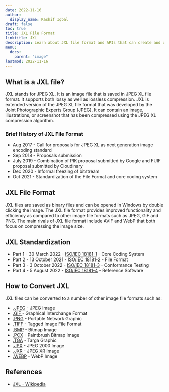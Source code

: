 ```yaml
---
date: 2022-11-16
author:
  display_name: Kashif Iqbal
draft: false
toc: true
title: JXL File Format
linktitle: JXL
description: Learn about JXL file format and APIs that can create and open JXL files.
menu:
  docs:
    parent: "image"
lastmod: 2022-11-16
---
```


## What is a JXL file?

JXL stands for JPEG XL. It is an image file that is saved in JPEG XL file format. It supports both lossy as well as lossless compression. JXL is extended version of the JPEG XL file format that was developed by the Joint Photographic Experts Group (JPEG). It can contain an image, illustrations, or screenshot that has been compressed using the JPEG XL compression algorithm.

### Brief History of JXL File Format

 * Aug 2017 - Call for proposals for JPEG XL as next generation image encoding standard
 * Sep 2018 - Proposals submission
 * July 2019 - Combination of PIK proposal submitted by Google and FUIF proposal submitted by Cloudinary
 * Dec 2020 - Informal freezing of bitstream
 * Oct 2021 - Standardization of the File Format and core coding system

## JXL File Format

JXL files are saved as binary files and can be opened in Windows by double clicking the image. The JXL file format provides improved functionality and efficiency as compared to other image file formats such as JPEG, GIF and PNG. The main rivals of JXL file format include AVIF and WebP that both focus on compressing the image size.

## JXL Standardization

 * Part 1	- 30 March 2022	- [ISO/IEC 18181-1](https://www.iso.org/standard/77977.html) - Core Coding System
 * Part 2	- 13 October 2021	- [ISO/IEC 18181-2](https://www.iso.org/standard/80617.html) - File Format
 * Part 3	- 3 October 2022	- [ISO/IEC 18181-3](https://www.iso.org/standard/80618.html) - Conformance Testing
 * Part 4	- 5 August 2022	- [ISO/IEC 18181-4](https://www.iso.org/standard/80619.html) - Reference Software

## How to Convert JXL

JXL files can be converted to a number of other image file formats such as:

 * [.JPEG](/image/jpeg/) - JPEG Image
 * [.GIF ](/image/gif/) - Graphical Interchange Format
 * [.PNG](/image/png/) - Portable Network Graphic
 * [.TIFF](/image/tiff/) - Tagged Image File Format
 * [.BMP](/image/bmp/) - Bitmap Image
 * [.PCX](/image/pcx/) - Paintbrush Bitmap Image
 * [.TGA](/image/tga/) - Targa Graphic
 * [.JPX](/image/jpx/) - JPEG 2000 Image
 * [.JXR](/image/jxr/) - JPEG XR Image
 * [.WEBP](/image/webp/) - WebP Image

## References

 * [JXL - Wikipedia](https://en.wikipedia.org/wiki/JPEG_XL)
